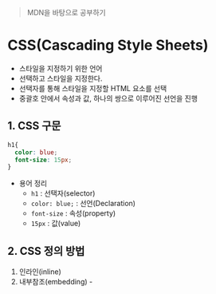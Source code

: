 > MDN을 바탕으로 공부하기

# CSS(Cascading Style Sheets)

- 스타일을 지정하기 위한 언어
- 선택하고 스타일을 지정한다.
- 선택자를 통해 스타일을 지정할 HTML 요소를 선택
- 중괄호 안에서 속성과 값, 하나의 쌍으로 이루어진 선언을 진행

## 1. CSS 구문

```css
h1{
  color: blue;
  font-size: 15px;
}
```

- 용어 정리
  - `h1` : 선택자(selector)
  - `color: blue;` : 선언(Declaration)
  - `font-size` : 속성(property)
  - `15px` : 값(value)

## 2. CSS 정의 방법

1. 인라인(inline)
2. 내부참조(embedding) - <style>
3. 외부 참조(link file) - 분리된 CSS 파일

### 인라인(쓰지말기 - 협업 시 문제 발생)

```html
<!DOCTYPE html>
<html lang="en">
<head>
    <meta charset="UTF-8">
    <meta http-equiv="X-UA-Compatible" content="IE=edge">
    <meta name="viewport" content="width=device-width, initial-scale=1.0">
    <title>Document</title>
</head>
<body>
    <h1 style="color:blue; font-size: 100px;">Hello</h1>
</body>
</html>
```

### 내부 참조

```html
<!DOCTYPE html>
<html lang="en">
<head>
    <meta charset="UTF-8">
    <meta http-equiv="X-UA-Compatible" content="IE=edge">
    <meta name="viewport" content="width=device-width, initial-scale=1.0">
    <title>Document</title>
    <style>
      h1 {
        color: blue;
        font-size: 100px;
      }
    </style>
</head>
<body>
    <h1>Hello</h1>
</body>
</html>
```

### 외부 참조

- 외부 css파일을 <head>내  <link>를 통해 불러오기

```css
# mystyle.css
P{
    color: pink;
    font-size: 40px;
}
```

```html
# html
<!DOCTYPE html>
<html lang="en">
<head>
    <meta charset="UTF-8">
    <meta http-equiv="X-UA-Compatible" content="IE=edge">
    <meta name="viewport" content="width=device-width, initial-scale=1.0">
    <title>Document</title>
    <link rel="stylesheet" href="mystyle.css">
</head>
<body>
    <p>나는야 p tag </p>
    <p>나는야 p tag </p>
    <p>나는야 p tag </p>
    <p>나는야 p tag </p>
    <p>나는야 p tag </p>
</body>
</html>
```

- 주로 활용하는 속성 위주로 기억하자 `30~40개로 다 이루어짐`

- `Global CSS Property Usage`

## 3. CSS with 개발자 도구

- Styles : 해당 요소에 선언된 모든 CSS
- computed : 해당 요소에 최종 계산된 CSS

---

# CSS Selectors

## 1. 선택자(selector) 유형

### 기본 선택자

- 전체 선택자, 요소 선택자
- 클래스 선택자, 아이디 선택자, 속성 선택자

### 결합자(combinators)

- 자손 결합자, 자식 결합자
- 일반 형제 결합자, 인접 형제 결합자

### 의사 클래스/요소(Pseudo Class)

- 링크, 동적 의사 클래스

- 구조적 의사 클래스, 기타 의사 클래스, 의사 엘리먼트 속성, 속성 선택자

- 실습해보기 ~99p

## 2. <mark>CSS 선택자 정리</mark>

### 요소 선택자

- HTML 태그를 직접 선택

### 클래스 선택자

- 마침표 문자로 시작하여 해당 클래스가 적용된 항목을 선택

### 아이디(id) 선택자

- #문자로 시작하여, 해당 아이디가 적용된 항목을 선택
- 일반적으로 하나의 문서에 1번만 사용
- 여러 번 사용해도 동작하지만, 단일 id를 사용하는 것을 권장

## 3. <mark> CSS 적용 우선순위(cascading order)</mark>

### CSS 우선순위를 아래와 같이 그룹을 지어볼 수 있다.

1. 중요도(Importance) - 사용 시 주의
   - !important
2. 우선순위(Specificity)
   - 범위가 좁을수록 강하다
   - 동등한 크기이면 아래있을수록 강하다(cascading)
   - 인라인 > id > class, 속성, pseudo-class > 요소, prseudo-element
3. CSS 파일 로딩 순서

** 외우지말고 실습으로 체득하기**

- 실습해보기 103p

## 4. CSS 상속

- CSS는 상속을 통해 부모 요소의 속성을 자식에게 상속한다.
  
  - 속성 중에는 상속이 안되는 것도 있음
  
  - **상속되는 것 : text관련 요소(font, color, text-align), opacity, visibility 등**
  
  - 상속되지 않는 것 : box model 관련 요소(width, height, margin, padding, border, box-sizing, display), position 관련 요소(position, top/right/bottom/left, z-index) 등
    
    ```css
    <style>
    p {
      /* 상속됨 */
      color: red;
      /*상속 안됨*/
      border: 3px solid black;
    }
    span { 
    {
    </style>
    ```
    
    ```html
    <body>
    <p> 안녕하세요! <span>테스트</span>입니다.</p>
    </body>
    
    /* 결과 보기*/
    ```

---

# CSS 기본 스타일

## 1. <mark>크기 단위</mark>

### 1.1 px(픽셀)

- 모니터 해상도의 한화소인 픽셀 기준
- 픽셀의 크기는 변하지 않기 때문에 고정적인 단위

### 1.2 %

- 백분율 단위
- 가변적인 레이아웃에서 자주 사용

### 1.3 em

- (바로 위, 부모 요소에 대한) 상속의 영향을 받음
- (배수 단위, 요소에 지정된 사이즈에 상대적인 사이즈를 가짐

### 1.4 rem(root em)

- (바로 위, 부모 요소에 대한) 상속의 영향을 받지 않음

- 최상위 요소(HTML, 브라우저?16px?)의 사이즈를 기준으로 배수 단위를 가짐

- 현업에서 많이쓰는 단위들

- 실습해보기

### 1.5 viewport (화면 크기 기준)

- 웹페이지를 방문한 유저에게 바로 보이게 되는 웹 컨텐츠의 영역(디바이스 영역)
- 디바이스의 viewpoint를 기준으로 상대적인 사이즈가 결정됨
- vw, vh, vmin, vmax

## 2. 색상단위

### 색상 키워드

- 대소문자 구분하지 않음
- 특정 색을 직접 글자로 나타냄

### RGB 색상

- 16진수 표기법 혹은 함수형 표기법 사용
- `# + 16진수 표기법`
- `rgb() 함수형 표기법`

### HSL 색상

- 색상, 채도 ,명도를 통해 특정 색을 표현
- `hsla` : alpha (투명도)

---

# selectors 심화

## 1.<mark>결합자(combinators)</mark>

### 1.1 자손 결합자(공백)

- selector A 하위의 모든 selector  B 요소

### 1.2 자식 결합자( > )

- selector A 바로 아래의 selectorB 요소

### 1.3 일반 형제 결합자 ( ~)

- selectorA 형제 요소 중 뒤에 위치하는 selectorB 요소를 모두 선택

### 1.4 인접 형제 결합자( +)

- seletorA의 형제 요소 중 바로 뒤에 위치하는 selectorB 요소를 선택

---

# CSS Box model

## 1. <mark>Box model</mark>

- **모든 HTML 요소는 box 형태로 되어있음**
- 하나의 box-model의 구성
  1. margin : **테두리 바깥의** 외부 여백 배경색을 지정할 수 없다.
  2. border : **테두리 영역**
  3. padding : **테두리 안쪽**의 내부 여백/ 요소에 적용된 배경색/ 이미지는 padding 까지 적용
  4. content : **글이나 이미지** 등 요소의 실제 내용

## 2. CSS 원칙

- 모든 요소는 네모(박스 모델)
- **위에서 아래, 왼쪽에서 오른쪽으로 쌓임**

## 3.<mark> box model  구성</mark>

### 1. margin

- `.margin{}`

- `.margin-padding{}`

- `.border{}`

- `margin-1{}` 상하좌우 동일

- `margin-2{}` 상하 동일, 좌우 동일

- `margin-3{}` 상, 좌우, 하

- `margin-4{}`  시계방향 : 상 우 하 좌

- 실습 136p

### <mark>box-sizing</mark>

- 기본적으로 모든 요소의 **box-sizing은 content-box**
  - padding을 제외한 순수 컨탠츠 영역만을 box로 지정
- 일반적으로 우리가 바라는 크기과 실제 박스 크기와 달라지게 됨.
  - 그 경우 box-sizing을  border-box로 설정 `box-sizing: border-box;`

---

# CSS Display

## CSS원칙 2

- display에 따라 크기와 배치가 달라진다.

## 대표적으로 활용되는 display

### display: block

- 줄 바꿈이 일어나는 요소
- 화면 크기 전체의 가로 폭을 차지
- 블록 레벨 전체의 가로 폭을 차지

### display: inline

- 줄 바꿈이 일어나지 않는 행의 일부 요소
- content 너비만큼 가로 폭을 차지한다
- width, height, margin-top, margin-bottom을 지정할 수 없다.
- 상하 여백은 line-height로 지정

### 블록 레벨 요소와 인라인 레벨 요소(구분하기)

- 대표적 블록 레벨 요소
  - div / ul, ol, li / p / hr / form 등
- 대표적인 인라인 레벨 요소
  - span/ a / img / input / label/ b, em, i , strong 등

### block

- 기본 너비는 가질 수 있는 너비의 100%
- 너비를 가질 수 없다면 자동으로 부여되는 margin

### inline

- inline의 기본 너비는 컨텐츠 영역만큼

### <mark>속성에 따른 수평 정렬</mark>

- 우측에 여백
  
  - `margin-right: auto;`

- 좌측에 여백
  
  - `margin-left: auto;`

- 좌우 동일
  
  ```html
  margin-right: auto;
  margin-left: auto;
  ```

- `text-align: left;`

- `text-align: right`

- `text-align: center;`

## display

- inline-block
  - block과 inline 레벨요소의 특징을 모두 가짐
  - inline처럼 한 줄에 표시할 수 있고, block처럼 width, height, margin 속성을 모두 지정할 수 있음
- <mark>display: none</mark> visibility와 hidden과 차이
  - 해당 요소를 화면에 표시하지 않고, 공간조차 부여하지 않음
  - 이와 비슷한 visibility: hidden은 해당 요소가 공간은 차지하나 화면에 표시만 하지 않는다
- 이 외 다양한 display 속성 : `https://developer.mozilla.org/ko/docs/Web/CSS/display`
- 실습 155p

---

# CSS position

- 문서 상에서 요소의 위치를 지정
- static : 모든 태그의 기본 값(기준 위치)
  - 일반적인 요소의 배치 순서에 따름(좌측 상단)
  - 부모 요소 내에서 배치될 때는 부모 요소의 위치를 기준으로 배치됨
- 아래는 좌표 프로퍼티(top, bottom, left, right)를 사용하여 이동 가능
  1. relative
  2. absolute
  3. fixed (광고에 사용)
  4. sticky

## 1. 좌표 프로터피를 사용한 이동

### 1.1 relative : 상대 위치

- 자기 자신의 static 위치를 기준으로 이동(normal flow 유지)
- 레이아웃에서 요소가 차지하는 공간은 static일 때와 같음(normal position 대비 offset)

### 1.2 absolute : 절대 위치

- 요소를 일반적인 문저 흐름에서 제거 후 레이아웃에 공간을 차지하지 않음(normal flow에서 벗어남)
- static이 아닌 가장 가까이 있는 부모/조상 요소를 기준으로 이동(없는 경우 브라우저 화면 기준으로 이동)

### 1.3 fixed : 고정 위치

- 요소를 일반적인 문서 흐름에서 제거 후 레이아웃에 공간이 차지하지 않음(normal flow에서 벗어남)
- 부모 요소와 관계없이 viewport를 기준으로 이동
  - 스크롤 시에도 항상 같은 곳에 위치함

### 1.4 sticky : 스크롤에 따라 static >> fixed로 변경

- 속성을 적용한 박스는 평소에 문서 안에서 `position:static 상태`와 같이 일반적인 흐름에 따르지만 스크롤 위치가 임계점에 이르면 `position: fixed`와 같이 박스를 화면에 고정할 수 있는 속성

## **position sticky**

- sticky :  스크롤에 따라 static >> fixed로 변경
- **MDN 문서 보기**

## CSS 원칙

### CSS원칙 1,2 : Normal flow

- 모든 요소는 네모(박스모델), 좌측 상단에 배치
- display에 따라 크기와 배치가 달라짐

### CSS 원칙 3

- position으로 위치 기준을 변경
  - relative : 본인의 원래 위치
  - absolute : 특정 부모의 위치
  - fixed : 화면의 위치
  - sticky : 기본적으로 static이나 스크롤 이동에 따라 fixed로 변경